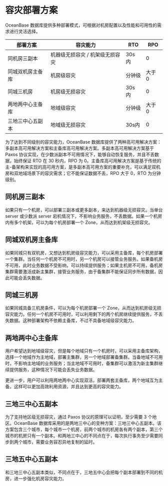 # 容灾部署方案

OceanBase 数据库提供多种部署模式，可根据对机房配置以及性能和可用性的需求进行灵活选择。

|   部署方案   |       容灾能力        |  RTO  | RPO  |
|----------|-------------------|-------|------|
| 同机房三副本   | 机器级无损容灾 / 机架级无损容灾 | 30s 内 | 0    |
| 同城双机房主备库 | 机房级容灾             | 分钟级   | 大于 0 |
| 同城三机房    | 机房级无损容灾           | 30s 内 | 0    |
| 两地两中心主备库 | 地域级容灾             | 分钟级   | 大于 0 |
| 三地三中心五副本 | 地域级无损容灾           | 30s内  | 0    |

为了达到不同级别的容灾能力，OceanBase 数据库提供了两种高可用解决方案：多副本高可用解决方案和主备库高可用解决方案。多副本高可用解决方案基于 Paxos 协议实现，在少数派副本不可用情况下，能够自动恢复服务，并且不丢数据，始终保证 RTO 在 30 秒内，RPO 为 0。主备库高可用解决方案是基于传统的主-备架构来实现的高可用方案，是多副本高可用方案的重要补充，可以满足双机房和双地域场景下的容灾需求；它不能保证数据不丢，RPO 大于 0，RTO 为分钟级别。

## 同机房三副本

如果只有一个机房，可以部署三副本或更多副本，来达到机器级无损容灾。当单台 server 或少数派 server 宕机情况下，不影响业务服务，不丢数据。如果一个机房内有多个机架，可以为每个机房部署一个 Zone，从而达到机架级无损容灾。

## 同城双机房主备库

如果同城只有双机房，又想达到机房级容灾能力，可以采用主备库，每个机房部署一个集群。当任何一个机房不可用时，另一个机房可以接管业务服务。如果备机房不可用，此时业务数据不受影响，可以持续提供服务；如果主机房不可用，备机房集群需要激活成新主集群，接管业务服务，由于备集群不能保证同步所有数据，因此可能会丢失数据。

## 同城三机房

如果同城具备三机房条件，可以为每个机房部署一个 Zone，从而达到机房级无损容灾能力。任何一个机房不可用时，可以利用剩下的两个机房继续提供服务，不丢失数据。这种部署架构不依赖主备库，不过不具备地域级容灾能力。

## 两地两中心主备库

用户希望达到地域级容灾，但是每个地域只有一个机房时，可以采用主备库架构，选择一个地域作为主地域，部署主集群，另一个地域部署备集群。当备地域不可用时，不影响主地域的业务服务；当主地域不可用时，备集群可以激活为新主集群继续提供服务，这种情况下可能会丢失业务数据。

更进一步，用户可以利用两地两中心实现双活，部署两套主备库，两个地域互为主备。这样可以更加高效利用资源，并且达到更高的容灾能力。

## 三地三中心五副本

为了支持地区级无损容灾，通过 Paxos 协议的原理可以证明，至少需要 3 个地区。OceanBase 数据库采用的是两地三中心的变种方案：三地三中心五副本。该方案包含三个城市，每个城市一个机房，前两个城市的机房各有两个副本，第三个城市的机房只有一个副本。和两地三中心的不同点在于，每次执行事务至少需要同步到两个城市，需要业务容忍异地复制的延时。

## 三地五中心五副本

和三地三中心五副本类似，不同点在于，三地五中心会把每个副本部署到不同的机房，进一步强化机房容灾能力。
